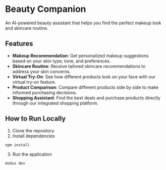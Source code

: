 # Beauty Companion
An AI-powered beauty assistant that helps you find the perfect makeup look and skincare routine.

## Features
- **Makeup Recommendation**: Get personalized makeup suggestions based on your skin type, tone, and preferences.
- **Skincare Routine**: Receive tailored skincare recommendations to address your skin concerns.
- **Virtual Try-On**: See how different products look on your face with our virtual try-on feature.
- **Product Comparison**: Compare different products side by side to make informed purchasing decisions.
- **Shopping Assistant**: Find the best deals and purchase products directly through our integrated shopping platform.

## How to Run Locally
1. Clone the repository
2. Install dependencies
```bash
npm install

```
3. Run the application
```bash
modus dev
```

